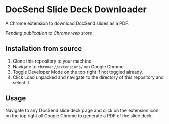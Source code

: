 # DocSend Slide Deck Downloader
A Chrome extension to download DocSend slides as a PDF.

*Pending publication to Chrome web store*

## Installation from source

1. Clone this repository to your machine
2. Navigate to `chrome://extensions/` on Google Chrome.
3. Toggle Developer Mode on the top right if not toggled already.
4. Click Load unpacked and navigate to the directory of this repository and select it.

## Usage

Navigate to any DocSend slide deck page and click on the extension icon on the top right of Google Chrome to generate a PDF of the slide deck.
